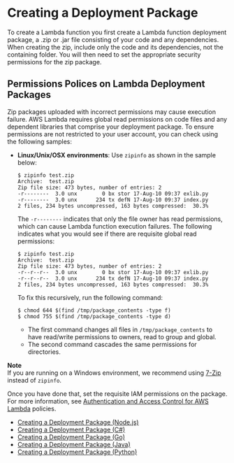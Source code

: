 # Creating a Deployment Package<a name="deployment-package-v2"></a>

To create a Lambda function you first create a Lambda function deployment package, a \.zip or \.jar file consisting of your code and any dependencies\. When creating the zip, include only the code and its dependencies, not the containing folder\. You will then need to set the appropriate security permissions for the zip package\.

## Permissions Polices on Lambda Deployment Packages<a name="lambda-zip-package-permission-policies"></a>

Zip packages uploaded with incorrect permissions may cause execution failure\. AWS Lambda requires global read permissions on code files and any dependent libraries that comprise your deployment package\. To ensure permissions are not restricted to your user account, you can check using the following samples:
+ **Linux/Unix/OSX environments**: Use `zipinfo` as shown in the sample below:

  ```
  $ zipinfo test.zip
  Archive:  test.zip
  Zip file size: 473 bytes, number of entries: 2
  -r--------  3.0 unx        0 bx stor 17-Aug-10 09:37 exlib.py
  -r--------  3.0 unx      234 tx defN 17-Aug-10 09:37 index.py
  2 files, 234 bytes uncompressed, 163 bytes compressed:  30.3%
  ```

  The `-r--------` indicates that only the file owner has read permissions, which can cause Lambda function execution failures\. The following indicates what you would see if there are requisite global read permissions:

  ```
  $ zipinfo test.zip
  Archive:  test.zip
  Zip file size: 473 bytes, number of entries: 2
  -r--r--r--  3.0 unx        0 bx stor 17-Aug-10 09:37 exlib.py
  -r--r--r--  3.0 unx      234 tx defN 17-Aug-10 09:37 index.py
  2 files, 234 bytes uncompressed, 163 bytes compressed:  30.3%
  ```

  To fix this recursively, run the following command:

  ```
  $ chmod 644 $(find /tmp/package_contents -type f)
  $ chmod 755 $(find /tmp/package_contents -type d)
  ```
  + The first command changes all files in `/tmp/package_contents` to have read/write permissions to owners, read to group and global\.
  + The second command cascades the same permissions for directories\.

**Note**  
If you are running on a Windows environment, we recommend using [7\-Zip](https://www.7-zip.org/download.html) instead of `zipinfo`\.

Once you have done that, set the requisite IAM permissions on the package\. For more information, see [Authentication and Access Control for AWS Lambda](lambda-auth-and-access-control.md) policies\. 
+ [Creating a Deployment Package \(Node\.js\)](nodejs-create-deployment-pkg.md)
+ [Creating a Deployment Package \(C\#\)](lambda-dotnet-how-to-create-deployment-package.md)
+ [Creating a Deployment Package \(Go\)](lambda-go-how-to-create-deployment-package.md)
+ [Creating a Deployment Package \(Java\)](lambda-java-how-to-create-deployment-package.md)
+ [Creating a Deployment Package \(Python\)](lambda-python-how-to-create-deployment-package.md)